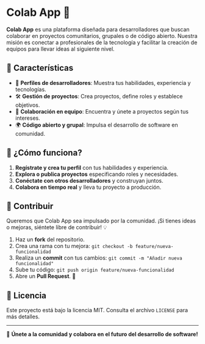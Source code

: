 # Colab App 🚀

**Colab App** es una plataforma diseñada para desarrolladores que buscan colaborar en proyectos comunitarios, grupales o de código abierto. Nuestra misión es conectar a profesionales de la tecnología y facilitar la creación de equipos para llevar ideas al siguiente nivel.  

## 🌟 Características

- 📌 **Perfiles de desarrolladores**: Muestra tus habilidades, experiencia y tecnologías.
- 🛠️ **Gestión de proyectos**: Crea proyectos, define roles y establece objetivos.
- 🤝 **Colaboración en equipo**: Encuentra y únete a proyectos según tus intereses.
- 🌍 **Código abierto y grupal**: Impulsa el desarrollo de software en comunidad.

## 📢 ¿Cómo funciona?

1. **Regístrate y crea tu perfil** con tus habilidades y experiencia.
2. **Explora o publica proyectos** especificando roles y necesidades.
3. **Conéctate con otros desarrolladores** y construyan juntos.
4. **Colabora en tiempo real** y lleva tu proyecto a producción.

## 🚀 Contribuir

Queremos que Colab App sea impulsado por la comunidad. ¡Si tienes ideas o mejoras, siéntete libre de contribuir! 💡

1. Haz un **fork** del repositorio.
2. Crea una rama con tu mejora: `git checkout -b feature/nueva-funcionalidad`
3. Realiza un **commit** con tus cambios: `git commit -m "Añadir nueva funcionalidad"`
4. Sube tu código: `git push origin feature/nueva-funcionalidad`
5. Abre un **Pull Request**. 🎉

## 📜 Licencia

Este proyecto está bajo la licencia MIT. Consulta el archivo `LICENSE` para más detalles.

---

🤖 **Únete a la comunidad y colabora en el futuro del desarrollo de software!**
